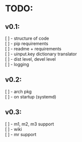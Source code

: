 # TODO:
## v0.1:
[ ] - structure of code\
[ ] - pip requirements\
[ ] - readme + requirements\
[ ] - uinput.key dictionary translator\
[ ] - dist level, devel level\
[ ] - logging
## v0.2:
[ ] - arch pkg\
[ ] - on startup (systemd)
## v0.3:
[ ] - m1, m2, m3 support\
[ ] - wiki\
[ ] - mr support
